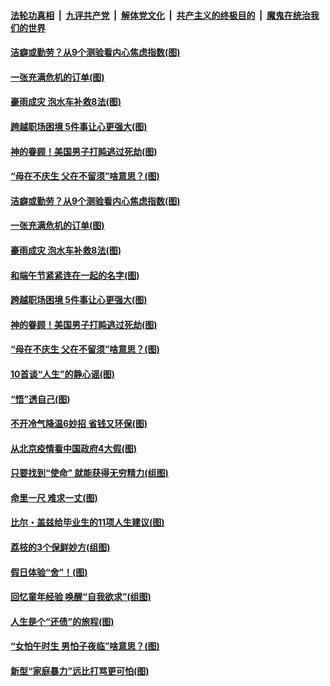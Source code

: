 ####  [法轮功真相](../../../../basic/blob/master/README.md?t=06250431) &nbsp;|&nbsp; [九评共产党](../../../../9ping.md/blob/master/README.md?t=06250431) &nbsp;|&nbsp; [解体党文化](../../../../jtdwh.md/blob/master/README.md?t=06250431)  &nbsp;|&nbsp; [共产主义的终极目的](../../../../gczydzjmd.md/blob/master/README.md?t=06250431) &nbsp;|&nbsp; [魔鬼在统治我们的世界](../../../../mgztzwmdsj.md/blob/master/README.md?t=06250431) 

#### [洁癖或勤劳？从9个测验看内心焦虑指数(图)](../pages/p8/937558.md?t=06250431) 

#### [一张充满危机的订单(图)](../pages/p8/936981.md?t=06250431) 

#### [豪雨成灾 泡水车补救8法(图)](../pages/p8/937526.md?t=06250431) 

#### [跨越职场困境 5件事让心更强大(图)](../pages/p8/937375.md?t=06250431) 

#### [神的眷顾！美国男子打盹逃过死劫(图)](../pages/p8/936985.md?t=06250431) 

#### [“母在不庆生 父在不留须”啥意思？(图)](../pages/p8/937234.md?t=06250431) 

#### [洁癖或勤劳？从9个测验看内心焦虑指数(图)](../pages/p8/937558.md?t=06250431) 

#### [一张充满危机的订单(图)](../pages/p8/936981.md?t=06250431) 

#### [豪雨成灾 泡水车补救8法(图)](../pages/p8/937526.md?t=06250431) 

#### [和端午节紧紧连在一起的名字(图)](../pages/p8/937448.md?t=06250431) 

#### [跨越职场困境 5件事让心更强大(图)](../pages/p8/937375.md?t=06250431) 

#### [神的眷顾！美国男子打盹逃过死劫(图)](../pages/p8/936985.md?t=06250431) 

#### [“母在不庆生 父在不留须”啥意思？(图)](../pages/p8/937234.md?t=06250431) 

#### [10首谈“人生”的静心谣(图)](../pages/p8/936965.md?t=06250431) 

#### [“悟”透自己(图)](../pages/p8/936972.md?t=06250431) 

#### [不开冷气降温6妙招 省钱又环保(图)](../pages/p8/937329.md?t=06250431) 

#### [从北京疫情看中国政府4大假(图)](../pages/p8/937196.md?t=06250431) 

#### [只要找到“使命” 就能获得无穷精力(组图)](../pages/p8/937159.md?t=06250431) 

#### [命里一尺 难求一丈(图)](../pages/p8/936782.md?t=06250431) 

#### [比尔・盖兹给毕业生的11项人生建议(图)](../pages/p8/936231.md?t=06250431) 

#### [荔枝的3个保鲜妙方(组图)](../pages/p8/936950.md?t=06250431) 

#### [假日体验“舍”！(图)](../pages/p8/937183.md?t=06250431) 

#### [回忆童年经验 唤醒“自我欲求”(组图)](../pages/p8/937082.md?t=06250431) 

#### [人生是个“还债”的旅程(图)](../pages/p8/936768.md?t=06250431) 

#### [“女怕午时生 男怕子夜临”啥意思？(图)](../pages/p8/937081.md?t=06250431) 

#### [新型“家庭暴力”远比打骂更可怕(图)](../pages/p8/936230.md?t=06250431) 

